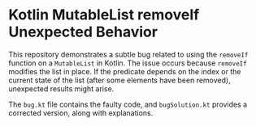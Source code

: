 # Kotlin MutableList removeIf Unexpected Behavior

This repository demonstrates a subtle bug related to using the `removeIf` function on a `MutableList` in Kotlin. The issue occurs because `removeIf` modifies the list in place.  If the predicate depends on the index or the current state of the list (after some elements have been removed), unexpected results might arise.

The `bug.kt` file contains the faulty code, and `bugSolution.kt` provides a corrected version, along with explanations.